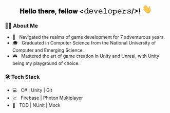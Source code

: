 <div align="center">
<h2> 𝐇𝐞𝐥𝐥𝐨 𝐭𝐡𝐞𝐫𝐞, 𝐟𝐞𝐥𝐥𝐨𝐰 <𝚍𝚎𝚟𝚎𝚕𝚘𝚙𝚎𝚛𝚜/>! <img src="https://github.com/ABSphreak/ABSphreak/blob/master/gifs/Hi.gif" width="30"></h2>
</div>


<div align="left">

  <h3> 👨‍💻 About Me </h3>

  - 🚀 &nbsp; Navigated the realms of game development for 7 adventurous years.
  - 🎓 &nbsp; Graduated in Computer Science from the National University of Computer and Emerging Science.
  - 🎮 &nbsp; Mastered the art of game creation in Unity and Unreal, with Unity being my playground of choice.
  
  <h3>🛠 Tech Stack</h3>
  
  - 💻 &nbsp; C# | Unity | Git
  - 📈 &nbsp; Firebase | Photon Multiplayer
  - 🔬 &nbsp; TDD | NUnit | Mock

</div>
